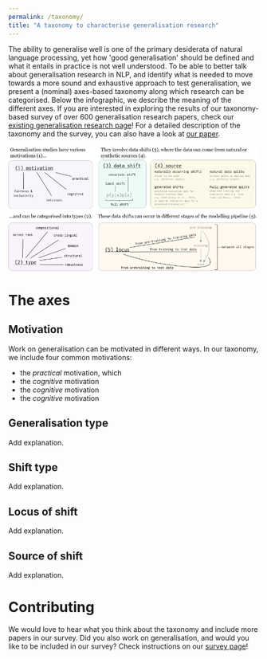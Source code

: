 ```yaml
---
permalink: /taxonomy/
title: "A taxonomy to characterise generalisation research"
---
```


The ability to generalise well is one of the primary desiderata of natural language processing, yet how 'good generalisation' should be defined and what it entails in practice is not well understood.
To be able to better talk about generalisation research in NLP, and identify what is needed to move towards a more sound and exhaustive approach to test generalisation, we present a (nominal) axes-based taxonomy along which research can be categorised.
Below the infographic, we describe the meaning of the different axes.
If you are interested in exploring the results of our taxonomy-based survey of over 600 generalisation research papers, check our [existing generalisation research page](/research)!
For a detailed description of the taxonomy and the survey, you can also have a look at [our paper]().

<center>
    <img src="/assets/images/taxonomy_infographic.png" alt="Infographic for the generalisation taxonomy">
</center>


<p></p>
<p></p>

# The axes

## Motivation
Work on generalisation can be motivated in different ways.
In our taxonomy, we include four common motivations:
- the _practical_ motivation, which
- the _cognitive_ motivation
- the _cognitive_ motivation
- the _cognitive_ motivation

## Generalisation type
Add explanation.

## Shift type
Add explanation.

## Locus of shift
Add explanation.

## Source of shift
Add explanation.

# Contributing

We would love to hear what you think about the taxonomy and include more papers in our survey.
Did you also work on generalisation, and would you like to be included in our survey?
Check instructions on our [survey page](/research)!

